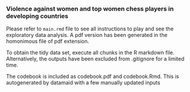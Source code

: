 ### Violence against women and top women chess players in developing countries

Please refer to `main.rmd` file to see all instructions to play and see the exploratory data analysis. A pdf version
has been generated in the homonimous file of pdf extension.

To obtain the tidy data set, execute all chunks in the R markdown file. Alternatively, the outputs have been excluded from
.gitignore for a limited time.

The codebook is included as codebook.pdf and codebook.Rmd. This is autogenerated by datamaid with a few manually updated inputs